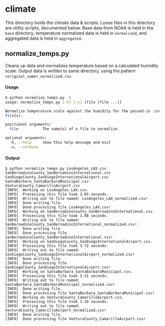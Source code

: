 # climate

This directory holds the climate data & scripts.
Loose files in this directory are utility scripts, documented below.
Base data from NOAA is held in the `base` directory, temperature normalized data is held in `normalized`, and aggregated data is held in `aggregated`.

## normalize_temps.py

Cleans up data and normalizes temperature based on a calculated humidity scale.
Output data is written to same directory, using the pattern `<original_name>_normalized.csv`.

#### Usage

```bash
$ python normalize_temps.py -h
usage: normalize_temps.py [-h] [-v] [file [file ...]]

Normalize temperature scale against the humidity for the passed-in .csv
file(s).

positional arguments:
  file           The name(s) of a file to normalize.

optional arguments:
  -h, --help     show this help message and exit
  -v, --verbose
```

#### Output

```
$ python normalize_temps.py LosAngeles_LAX.csv SanBernadinoCounty_SanBernadinoInternational.csv SanDiegoCounty_SanDiegoInternationalAirport.csv SantaBarbara_SantaBarbaraMunicipal.csv VenturaCounty_CamarilloAirport.csv
[INFO]  Working on LosAngeles_LAX.csv.
[INFO]  Processing this file took 3.65 seconds.
[INFO]  Writing out to file named: LosAngeles_LAX_normalized.csv!
[INFO]  Done writing file.
[INFO]  Done processing file LosAngeles_LAX.csv!
[INFO]  Working on SanBernadinoCounty_SanBernadinoInternational.csv.
[INFO]  Processing this file took 1.08 seconds.
[INFO]  Writing out to file named: SanBernadinoCounty_SanBernadinoInternational_normalized.csv!
[INFO]  Done writing file.
[INFO]  Done processing file SanBernadinoCounty_SanBernadinoInternational.csv!
[INFO]  Working on SanDiegoCounty_SanDiegoInternationalAirport.csv.
[INFO]  Processing this file took 3.72 seconds.
[INFO]  Writing out to file named: SanDiegoCounty_SanDiegoInternationalAirport_normalized.csv!
[INFO]  Done writing file.
[INFO]  Done processing file SanDiegoCounty_SanDiegoInternationalAirport.csv!
[INFO]  Working on SantaBarbara_SantaBarbaraMunicipal.csv.
[INFO]  Processing this file took 3.31 seconds.
[INFO]  Writing out to file named: SantaBarbara_SantaBarbaraMunicipal_normalized.csv!
[INFO]  Done writing file.
[INFO]  Done processing file SantaBarbara_SantaBarbaraMunicipal.csv!
[INFO]  Working on VenturaCounty_CamarilloAirport.csv.
[INFO]  Processing this file took 3.39 seconds.
[INFO]  Writing out to file named: VenturaCounty_CamarilloAirport_normalized.csv!
[INFO]  Done writing file.
[INFO]  Done processing file VenturaCounty_CamarilloAirport.csv!
```
